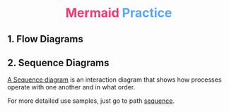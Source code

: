 <div align='center'>
  <h1>
    <b style='color: #ff3670'>Mermaid </b>
    <b style='color: #58a6ff'>Practice</b>
  </h1>
</div>

## 1. Flow Diagrams

## 2. Sequence Diagrams
[A Sequence diagram](https://mermaid.js.org/syntax/sequenceDiagram.html) is an interaction diagram that shows how processes operate with one another and in what order.  

For more detailed use samples, just go to path [sequence](./sequence/README.md).